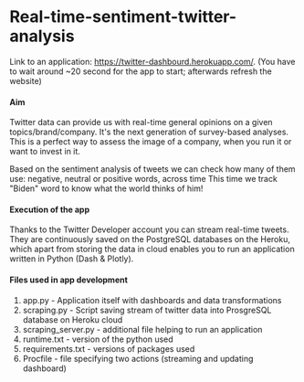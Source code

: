 # Real-time-sentiment-twitter-analysis


Link to an application: https://twitter-dashbourd.herokuapp.com/. (You have to wait around ~20 second for the app to start; afterwards refresh the website)

#### Aim

Twitter data can provide us with real-time general opinions on a given topics/brand/company. It's the next generation of survey-based analyses.
This is a perfect way to assess the image of a company, when you run it or want to invest in it.

Based on the sentiment analysis of tweets we can check how many of them use: negative, neutral or positive words, across time
This time we track "Biden" word to know what the world thinks of him! 

#### Execution of the app

Thanks to the Twitter Developer account you can stream real-time tweets. They are continuously saved on the PostgreSQL databases on the Heroku, which apart from storing the data in cloud enables you to run an application written in Python (Dash & Plotly).


#### Files used in app development

1. app.py - Application itself with dashboards and data transformations
2. scraping.py - Script saving stream of twitter data into ProsgreSQL database on Heroku cloud
3. scraping_server.py - additional file helping to run an application
4. runtime.txt - version of the python used
5. requirements.txt - versions of packages used
6. Procfile - file specifying two actions (streaming and updating dashboard)









